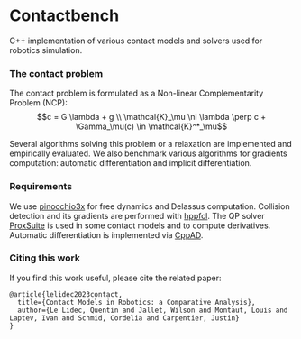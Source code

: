# Contactbench

C++ implementation of various contact models and solvers used for robotics simulation.


### The contact problem

The contact problem is formulated as a Non-linear Complementarity Problem (NCP):
$$c = G \lambda + g \\
\mathcal{K}_\mu \ni \lambda \perp c + \Gamma_\mu(c) \in \mathcal{K}^*_\mu$$

Several algorithms solving this problem or a relaxation are implemented and empirically evaluated.
We also benchmark various algorithms for gradients computation: automatic differentiation and implicit differentiation.


### Requirements
We use [pinocchio3x](https://github.com/stack-of-tasks/pinocchio) for free dynamics and Delassus computation. Collision detection and its gradients are performed with [hppfcl](https://github.com/humanoid-path-planner/hpp-fcl). The QP solver [ProxSuite](https://github.com/Simple-Robotics/proxsuite) is used in some contact models and to compute derivatives. Automatic differentiation is implemented via [CppAD](https://github.com/coin-or/CppAD).


### Citing this work
If you find this work useful, please cite the related paper:
```
@article{lelidec2023contact,
  title={Contact Models in Robotics: a Comparative Analysis},
  author={Le Lidec, Quentin and Jallet, Wilson and Montaut, Louis and Laptev, Ivan and Schmid, Cordelia and Carpentier, Justin}
}
```
